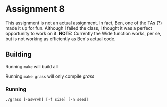 # Assignment 8
This assignment is not an actual assignment. In fact, Ben, one of the TAs (?) made it up for fun. Although I failed the class, I thought it was a perfect opportunity to work on it.
**NOTE:** Currently the Wide function works, per se, but is not working as efficiently as Ben's actual code.

## Building
Running `make` will build all

Running  `make grass` will only compile *grass*

### Running
`./grass [-aswrvh] [-f size] [-n seed]`

